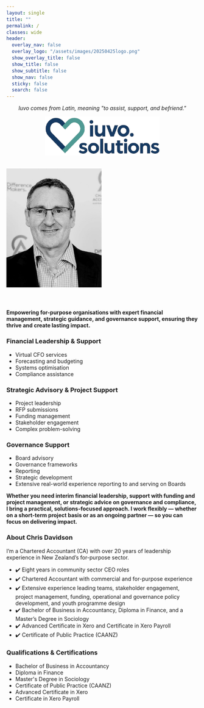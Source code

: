 ```yaml
---
layout: single
title: ""
permalink: /
classes: wide
header:
  overlay_nav: false
  overlay_logo: "/assets/images/20250425logo.png"
  show_overlay_title: false
  show_title: false
  show_subtitle: false
  show_nav: false
  sticky: false
  search: false
---
```


<p align="center">
  <em>Iuvo comes from Latin, meaning "to assist, support, and befriend."</em>
</p>

<p align="center">
  <img src="/assets/images/20250425logo.png" alt="Iuvo.Solutions Logo" width="300">
</p>

<br>

<div style="display: flex; align-items: flex-start; gap: 40px; flex-wrap: wrap;">
  <div style="flex: 1; min-width: 250px;">
    <img src="/assets/images/chris-profile.jpg" alt="Chris Davidson" width="250">
  </div>
  <div style="flex: 2; min-width: 300px;">

<p><strong>Empowering for-purpose organisations with expert financial management, strategic guidance, and governance support, ensuring they thrive and create lasting impact.</strong></p>

<h3>Financial Leadership & Support</h3>
<ul>
  <li>Virtual CFO services</li>
  <li>Forecasting and budgeting</li>
  <li>Systems optimisation</li>
  <li>Compliance assistance</li>
</ul>

<h3>Strategic Advisory & Project Support</h3>
<ul>
  <li>Project leadership</li>
  <li>RFP submissions</li>
  <li>Funding management</li>
  <li>Stakeholder engagement</li>
  <li>Complex problem-solving</li>
</ul>

<h3>Governance Support</h3>
<ul>
  <li>Board advisory</li>
  <li>Governance frameworks</li>
  <li>Reporting</li>
  <li>Strategic development</li>
  <li>Extensive real-world experience reporting to and serving on Boards</li>
</ul>

<p><strong>Whether you need interim financial leadership, support with funding and project management, or strategic advice on governance and compliance, I bring a practical, solutions-focused approach. I work flexibly — whether on a short-term project basis or as an ongoing partner — so you can focus on delivering impact.</strong></p>

<h3>About Chris Davidson</h3>

<p>I’m a Chartered Accountant (CA) with over 20 years of leadership experience in New Zealand’s for-purpose sector.</p>

<ul>
  <li>✔️ Eight years in community sector CEO roles</li>
  <li>✔️ Chartered Accountant with commercial and for-purpose experience</li>
  <li>✔️ Extensive experience leading teams, stakeholder engagement, project management, funding, operational and governance policy development, and youth programme design</li>
  <li>✔️ Bachelor of Business in Accountancy, Diploma in Finance, and a Master’s Degree in Sociology</li>
  <li>✔️ Advanced Certificate in Xero and Certificate in Xero Payroll</li>
  <li>✔️ Certificate of Public Practice (CAANZ)</li>
</ul>

<h3>Qualifications & Certifications</h3>
<ul>
  <li>Bachelor of Business in Accountancy</li>
  <li>Diploma in Finance</li>
  <li>Master's Degree in Sociology</li>
  <li>Certificate of Public Practice (CAANZ)</li>
  <li>Advanced Certificate in Xero</li>
  <li>Certificate in Xero Payroll</li>
</ul>

  </div>
</div>

<br>

<p align="center">
  <a href="https://www.linkedin.com/in/chris-davidson-aa92a58/" target="_blank" style="margin-right: 20px;">
    <i class="fab fa-linkedin fa-2x"></i>
  </a>
  <a href="mailto:chris.davidson@iuvo.solutions" style="margin-left: 20px;">
    <i class="fas fa-envelope fa-2x"></i>
  </a>
</p>
